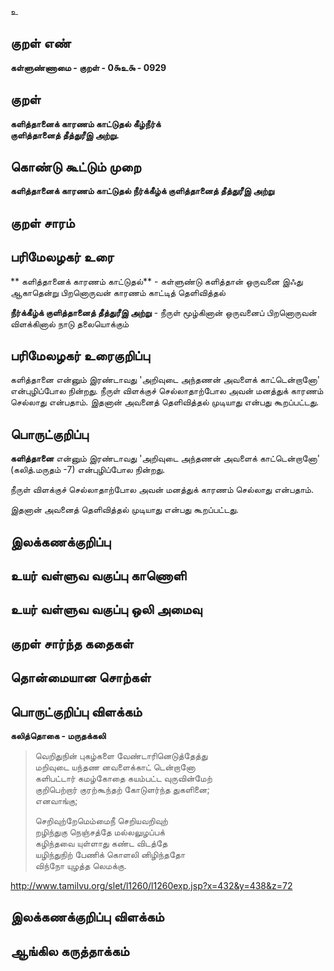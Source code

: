 உ

## குறள் எண் 

**கள்ளுண்ணாமை - குறள் - 0௯உ௯ - 0929**

## குறள் 

**களித்தானைக் காரணம் காட்டுதல் கீழ்நீர்க்  
குளித்தானைத் தீத்துரீஇ அற்று.** 

## கொண்டு கூட்டும் முறை

**களித்தானைக் காரணம் காட்டுதல் நீர்க்கீழ்க் குளித்தானைத் தீத்துரீஇ அற்று**

## குறள் சாரம் 


## பரிமேலழகர் உரை
**
களித்தானைக் காரணம் காட்டுதல்** - கள்ளுண்டு களித்தான் ஒருவனை இஃது ஆகாதென்று பிறனொருவன் காரணம் காட்டித் தெளிவித்தல் 

**நீர்க்கீழ்க் குளித்தானைத் தீத்துரீஇ அற்று** - நீருள் மூழ்கினான் ஒருவனைப் பிறனொருவன் விளக்கினால் நாடு தலையொக்கும்

## பரிமேலழகர் உரைகுறிப்பு   

களித்தானை என்னும் இரண்டாவது 'அறிவுடை அந்தணன் அவளைக் காட்டென்றானோ' என்புழிப்போல நின்றது. நீருள் விளக்குச் செல்லாதாற்போல அவன் மனத்துக் காரணம் செல்லாது என்பதாம். இதனான் அவனைத் தெளிவித்தல் முடியாது என்பது கூறப்பட்டது.

## பொருட்குறிப்பு 

**களித்தானை** என்னும் இரண்டாவது 'அறிவுடை அந்தணன் அவளைக் காட்டென்றானோ' (கலித்.மருதம் -7) என்புழிப்போல நின்றது. 

நீருள் விளக்குச் செல்லாதாற்போல அவன் மனத்துக் காரணம் செல்லாது என்பதாம். 

இதனான் அவனைத் தெளிவித்தல் முடியாது என்பது கூறப்பட்டது.

## இலக்கணக்குறிப்பு  


## உயர் வள்ளுவ வகுப்பு காணொளி


## உயர் வள்ளுவ வகுப்பு ஒலி அமைவு 

 
## குறள் சார்ந்த கதைகள் 


## தொன்மையான சொற்கள்


## பொருட்குறிப்பு விளக்கம்

**கலித்தொகை - மருதக்கலி**

>வெறிதுநின் புகழ்களை வேண்டாரினெடுத்தேத்து  
>மறிவுடை யந்தண னவளைக்காட் டென்றானோ  
>களிபட்டார் கமழ்கோதை கயம்பட்ட வுருவின்மேற்  
>குறிபெற்றார் குரற்கூந்தற் கோடுளர்ந்த துகளினை;  
>எனவாங்கு;  
>
>செறிவுற்றேமெம்மைநீ செறியவறிவுற்  
>றழிந்துகு நெஞ்சத்தே மல்லலுழப்பக்  
>கழிந்தவை யுள்ளாது கண்ட விடத்தே  
>யழிந்துநிற் பேணிக் கொளலி னிழிந்ததோ  
>விந்நோ யுழத்த லெமக்கு.  

http://www.tamilvu.org/slet/l1260/l1260exp.jsp?x=432&y=438&z=72

## இலக்கணக்குறிப்பு விளக்கம்


## ஆங்கில கருத்தாக்கம் 



